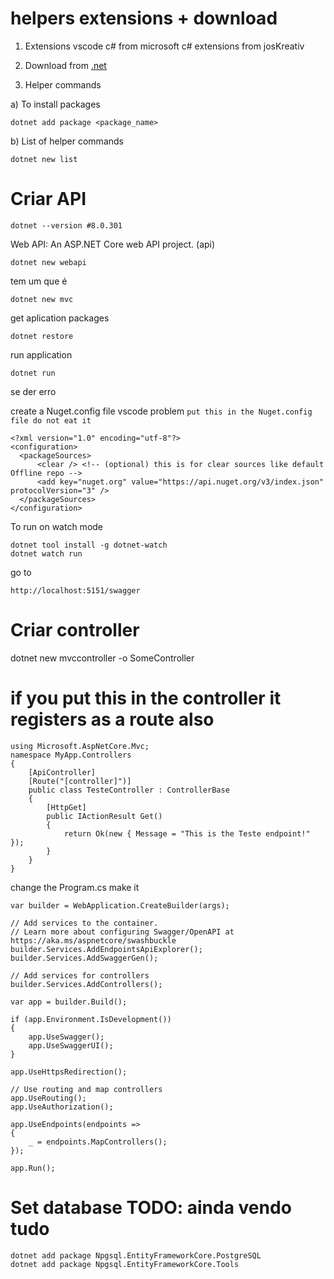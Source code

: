# helpers extensions + download

1) Extensions vscode
c# from microsoft
c# extensions from josKreativ

2) Download from
[.net](https://dotnet.microsoft.com/pt-br/)

3) Helper commands

a) To install packages

```
dotnet add package <package_name>
```

b) List of helper commands

```
dotnet new list
```

# Criar API

```
dotnet --version #8.0.301 
```

Web API: An ASP.NET Core web API project. (api)

```
dotnet new webapi  
```

tem um que é

```
dotnet new mvc 
```

get aplication packages

```
dotnet restore
```

run application

```
dotnet run
```

se der erro

create a Nuget.config file vscode problem
 `put this in the Nuget.config file do not eat it`

```
<?xml version="1.0" encoding="utf-8"?>
<configuration>
  <packageSources>
      <clear /> <!-- (optional) this is for clear sources like default Offline repo -->
      <add key="nuget.org" value="https://api.nuget.org/v3/index.json" protocolVersion="3" />
  </packageSources>
</configuration>
```

To run on watch mode

```
dotnet tool install -g dotnet-watch
dotnet watch run
```

go to

```
http://localhost:5151/swagger
```

# Criar controller

dotnet new mvccontroller -o SomeController

# if you put this in the controller it registers as a route also

```
using Microsoft.AspNetCore.Mvc;
namespace MyApp.Controllers
{
    [ApiController]
    [Route("[controller]")]
    public class TesteController : ControllerBase
    {
        [HttpGet]
        public IActionResult Get()
        {
            return Ok(new { Message = "This is the Teste endpoint!" });
        }
    }
}
```

change the Program.cs make it

```
var builder = WebApplication.CreateBuilder(args);

// Add services to the container.
// Learn more about configuring Swagger/OpenAPI at https://aka.ms/aspnetcore/swashbuckle
builder.Services.AddEndpointsApiExplorer();
builder.Services.AddSwaggerGen();

// Add services for controllers
builder.Services.AddControllers();

var app = builder.Build();

if (app.Environment.IsDevelopment())
{
    app.UseSwagger();
    app.UseSwaggerUI();
}

app.UseHttpsRedirection();

// Use routing and map controllers
app.UseRouting();
app.UseAuthorization();

app.UseEndpoints(endpoints =>
{
    _ = endpoints.MapControllers();
});

app.Run();

```

# Set database TODO: ainda vendo tudo

```
dotnet add package Npgsql.EntityFrameworkCore.PostgreSQL
dotnet add package Npgsql.EntityFrameworkCore.Tools
```
